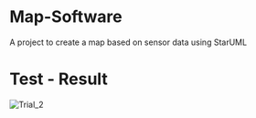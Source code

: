 # Map-Software
A project to create a map based on sensor data using StarUML

# Test - Result
![Trial_2](https://github.com/user-attachments/assets/1cd8395f-f385-4ce5-b97b-102bec870df6)

